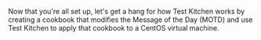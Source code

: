 Now that you're all set up, let's get a hang for how Test Kitchen works by creating a cookbook that modifies the Message of the Day (MOTD) and use Test Kitchen to apply that cookbook to a CentOS virtual machine.
